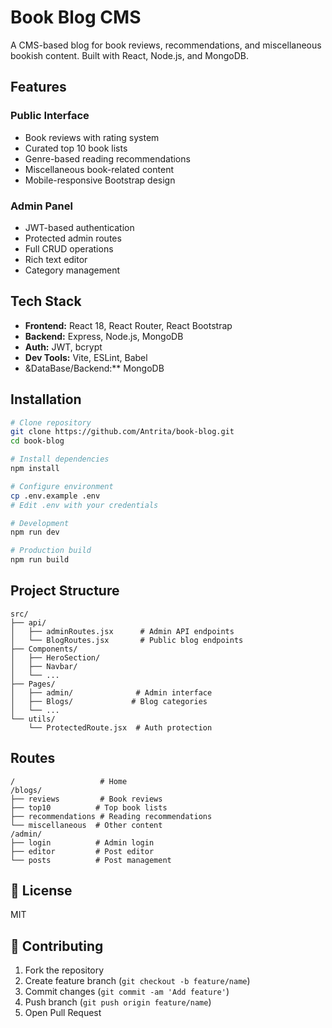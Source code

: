 # Book Blog CMS

A CMS-based blog for book reviews, recommendations, and miscellaneous bookish content. Built with React, Node.js, and MongoDB.

## Features

### Public Interface
- Book reviews with rating system
- Curated top 10 book lists
- Genre-based reading recommendations 
- Miscellaneous book-related content
- Mobile-responsive Bootstrap design

### Admin Panel
- JWT-based authentication
- Protected admin routes
- Full CRUD operations
- Rich text editor
- Category management

## Tech Stack

- **Frontend:** React 18, React Router, React Bootstrap
- **Backend:** Express, Node.js, MongoDB
- **Auth:** JWT, bcrypt
- **Dev Tools:** Vite, ESLint, Babel
- &DataBase/Backend:** MongoDB

## Installation

```bash
# Clone repository
git clone https://github.com/Antrita/book-blog.git
cd book-blog

# Install dependencies
npm install

# Configure environment
cp .env.example .env
# Edit .env with your credentials

# Development
npm run dev

# Production build
npm run build
```

## Project Structure

```
src/
├── api/
│   ├── adminRoutes.jsx      # Admin API endpoints
│   └── BlogRoutes.jsx       # Public blog endpoints
├── Components/
│   ├── HeroSection/
│   ├── Navbar/
│   └── ...
├── Pages/
│   ├── admin/              # Admin interface
│   ├── Blogs/             # Blog categories
│   └── ...
└── utils/
    └── ProtectedRoute.jsx  # Auth protection
```

## Routes

```
/                   # Home
/blogs/
├── reviews         # Book reviews
├── top10          # Top book lists
├── recommendations # Reading recommendations
└── miscellaneous  # Other content
/admin/
├── login          # Admin login
├── editor         # Post editor
└── posts          # Post management
```

## 📄 License

MIT

## 🤝 Contributing

1. Fork the repository
2. Create feature branch (`git checkout -b feature/name`)
3. Commit changes (`git commit -am 'Add feature'`)
4. Push branch (`git push origin feature/name`)
5. Open Pull Request
